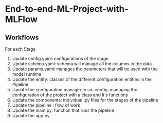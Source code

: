 # End-to-end-ML-Project-with-MLFlow

## Workflows

For each Stage 
1. Update config.yaml: configurations of the stage
2. Update schema.yaml: schema will manage all the columns in the data
3. Update params.yaml: manages the parameters that will be used with the model runtime
4. Update the entity: classes of the different configuration entities in the Pipeline
5. Update the configuration manager in src config:  managing the configuration of the project with a class and it's functions
6. Update the components: individual .py files for the stages of the pipeline
7. Update the pipeline : flow of work
8. Update the main.py: function that runs the pipeline
9. Update the app.py
